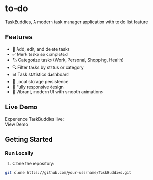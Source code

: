 # to-do
TaskBuddies, A modern task manager application with to do list feature

## Features

- 📝 Add, edit, and delete tasks
- ✅ Mark tasks as completed
- 🏷️ Categorize tasks (Work, Personal, Shopping, Health)
- 🔍 Filter tasks by status or category
- 📊 Task statistics dashboard
- 💾 Local storage persistence
- 📱 Fully responsive design
- 🎨 Vibrant, modern UI with smooth animations

## Live Demo

Experience TaskBuddies live:  
[View Demo](https://your-username.github.io/TaskBuddies/)

## Getting Started

### Run Locally
1. Clone the repository:
```bash
git clone https://github.com/your-username/TaskBuddies.git
